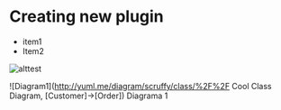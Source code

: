 Creating new plugin
==================

- item1
- Item2


![alttest](./imagen.png)

![Diagram1](http://yuml.me/diagram/scruffy/class/%2F%2F Cool Class Diagram, [Customer]->[Order])
Diagrama 1
